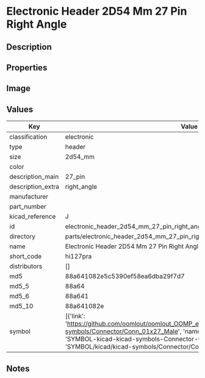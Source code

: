 # Electronic Header 2D54 Mm 27 Pin Right Angle

## Description

## Properties


## Image


## Values

| Key | Value |
| --- | --- |
| classification | electronic |
| type | header |
| size | 2d54_mm |
| color |  |
| description_main | 27_pin |
| description_extra | right_angle |
| manufacturer |  |
| part_number |  |
| kicad_reference | J |
| id | electronic_header_2d54_mm_27_pin_right_angle |
| directory | parts/electronic_header_2d54_mm_27_pin_right_angle |
| name | Electronic Header 2D54 Mm 27 Pin Right Angle |
| short_code | hi127pra |
| distributors | [] |
| md5 | 88a641082e5c5390ef58ea6dba29f7d7 |
| md5_5 | 88a64 |
| md5_6 | 88a641 |
| md5_10 | 88a641082e |
| symbol | [{'link': 'https://github.com/oomlout/oomlout_OOMP_eda_V2/tree/main/SYMBOL/kicad/kicad-symbols/Connector/Conn_01x27_Male', 'name': 'Connector : Conn_01x27_Male', 'id': 'SYMBOL-kicad-kicad-symbols-Connector-Conn_01x27_Male', 'directory': 'SYMBOL/kicad/kicad-symbols/Connector/Conn_01x27_Male/'}] |

## Notes

